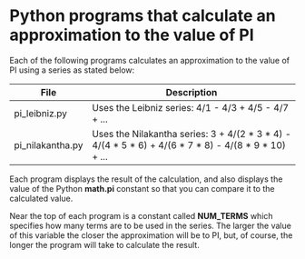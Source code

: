 # Python programs that calculate an approximation to the value of PI

Each of the following programs calculates an approximation to the value of PI
using a series as stated below:

|File 	               |Description                                                                                         |
|----------------------|----------------------------------------------------------------------------------------------------|
|pi_leibniz.py         |Uses the Leibniz series: 4/1 - 4/3 + 4/5 - 4/7 + ...                                                |
|pi_nilakantha.py 	   |Uses the Nilakantha series: 3 + 4/(2 * 3 * 4) - 4/(4 * 5 * 6) + 4/(6 * 7 * 8) - 4/(8 * 9 * 10) + ...|

Each program displays the result of the calculation, and also displays the value of the Python
**math.pi** constant so that you can compare it to the calculated value.

Near the top of each program is a constant called **NUM_TERMS** which specifies how many terms
are to be used in the series. The larger the value of this variable the closer the approximation 
will be to PI, but, of course, the longer the program will take to calculate the result.
